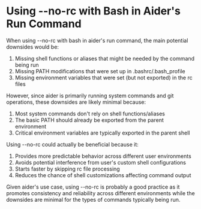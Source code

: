 # Using --no-rc with Bash in Aider's Run Command

When using --no-rc with bash in aider's run command, the main potential downsides would be:

1. Missing shell functions or aliases that might be needed by the command being run
2. Missing PATH modifications that were set up in .bashrc/.bash_profile
3. Missing environment variables that were set (but not exported) in the rc files

However, since aider is primarily running system commands and git operations, these downsides are likely minimal because:

1. Most system commands don't rely on shell functions/aliases
2. The basic PATH should already be exported from the parent environment
3. Critical environment variables are typically exported in the parent shell

Using --no-rc could actually be beneficial because it:

1. Provides more predictable behavior across different user environments
2. Avoids potential interference from user's custom shell configurations
3. Starts faster by skipping rc file processing
4. Reduces the chance of shell customizations affecting command output

Given aider's use case, using --no-rc is probably a good practice as it promotes consistency and reliability across different
environments while the downsides are minimal for the types of commands typically being run.
